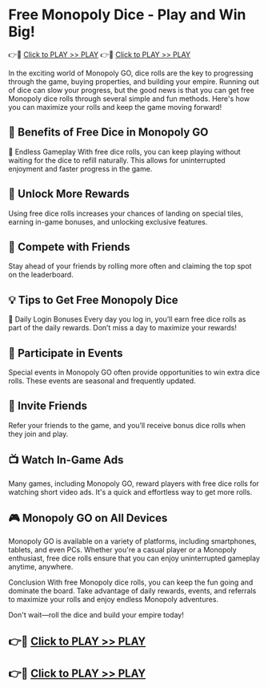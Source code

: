 # Free Monopoly Dice - Play and Win Big!

 👉🔴 [Click to PLAY >> PLAY](https://dicerollplugin.blogspot.com/)
 👉🔴 [Click to PLAY >> PLAY](https://dicerollplugin.blogspot.com/)

In the exciting world of Monopoly GO, dice rolls are the key to progressing through the game, buying properties, and building your empire. Running out of dice can slow your progress, but the good news is that you can get free Monopoly dice rolls through several simple and fun methods. Here's how you can maximize your rolls and keep the game moving forward!

## 🎯 Benefits of Free Dice in Monopoly GO
🔄 Endless Gameplay
With free dice rolls, you can keep playing without waiting for the dice to refill naturally. This allows for uninterrupted enjoyment and faster progress in the game.

## 🎁 Unlock More Rewards
Using free dice rolls increases your chances of landing on special tiles, earning in-game bonuses, and unlocking exclusive features.

## 🌟 Compete with Friends
Stay ahead of your friends by rolling more often and claiming the top spot on the leaderboard.

## 💡 Tips to Get Free Monopoly Dice
🚪 Daily Login Bonuses
Every day you log in, you’ll earn free dice rolls as part of the daily rewards. Don’t miss a day to maximize your rewards!

## 🎉 Participate in Events
Special events in Monopoly GO often provide opportunities to win extra dice rolls. These events are seasonal and frequently updated.

## 👫 Invite Friends
Refer your friends to the game, and you’ll receive bonus dice rolls when they join and play.

## 📺 Watch In-Game Ads
Many games, including Monopoly GO, reward players with free dice rolls for watching short video ads. It's a quick and effortless way to get more rolls.

## 🎮 Monopoly GO on All Devices
Monopoly GO is available on a variety of platforms, including smartphones, tablets, and even PCs. Whether you're a casual player or a Monopoly enthusiast, free dice rolls ensure that you can enjoy uninterrupted gameplay anytime, anywhere.

Conclusion
With free Monopoly dice rolls, you can keep the fun going and dominate the board. Take advantage of daily rewards, events, and referrals to maximize your rolls and enjoy endless Monopoly adventures.

Don't wait—roll the dice and build your empire today!

## 👉🔴 [Click to PLAY >> PLAY](https://dicerollplugin.blogspot.com/)
## 👉🔴 [Click to PLAY >> PLAY](https://dicerollplugin.blogspot.com/)
